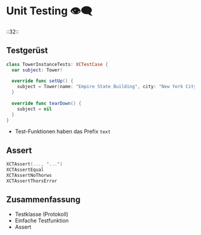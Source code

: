 # Unit Testing 👁️‍🗨️
::32::

## Testgerüst

```swift
class TowerInstanceTests: XCTestCase {
  var subject: Tower!
  
  override func setUp() {
    subject = Tower(name: "Empire State Building", city: "New York City", country: "USA", height: 381, yearBuilt: 1931, latitude: 40.748457, longitude: -73.985525)
  }
  
  override func tearDown() {
    subject = nil
  }
}
```

- Test-Funktionen haben das Prefix `text`

## Assert

```swift
XCTAssert(..., "...")
XCTAssertEqual
XCTAssertNoThorws
XCTAssertThorsError
```

## Zusammenfassung
- Testklasse (Protokoll)
- Einfache Testfunktion
- Assert